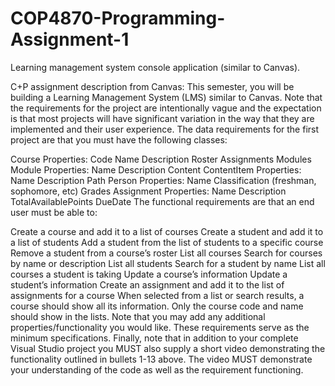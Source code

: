 # COP4870-Programming-Assignment-1
Learning management system console application (similar to Canvas).

C+P assignment description from Canvas:
This semester, you will be building a Learning Management System (LMS) similar to Canvas. Note that the requirements for the project are intentionally vague and the expectation is that most projects will have significant variation in the way that they are implemented and their user experience. The data requirements for the first project are that you must have the following classes:

Course
Properties:
Code
Name
Description
Roster <List>
Assignments <List>
Modules <List>
Module
Properties:
Name
Description
Content <List>
ContentItem
Properties:
Name
Description
Path
Person
Properties: 
Name
Classification (freshman, sophomore, etc)
Grades
Assignment
Properties: 
Name
Description
TotalAvailablePoints
DueDate
The functional requirements are that an end user must be able to:

Create a course and add it to a list of courses
Create a student and add it to a list of students
Add a student from the list of students to a specific course
Remove a student from a course’s roster
List all courses
Search for courses by name or description
List all students
Search for a student by name
List all courses a student is taking
Update a course’s information
Update a student’s information
Create an assignment and add it to the list of assignments for a course
When selected from a list or search results, a course should show all its information. Only the course code and name should show in the lists.
Note that you may add any additional properties/functionality you would like. These requirements serve as the minimum specifications. Finally, note that in addition to your complete Visual Studio project you MUST also supply a short video demonstrating the functionality outlined in bullets 1-13 above. The video MUST demonstrate your understanding of the code as well as the requirement functioning.
